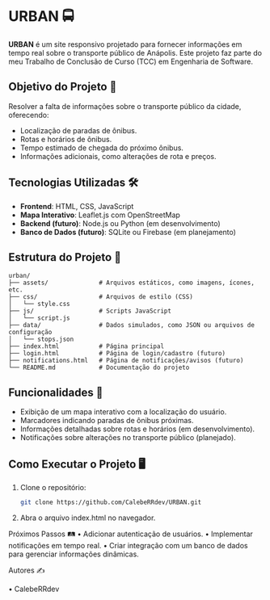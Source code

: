 # URBAN 🚍
**URBAN** é um site responsivo projetado para fornecer informações em tempo real sobre o transporte público de Anápolis. Este projeto faz parte do meu Trabalho de Conclusão de Curso (TCC) em Engenharia de Software.

## Objetivo do Projeto 🎯
Resolver a falta de informações sobre o transporte público da cidade, oferecendo:
- Localização de paradas de ônibus.
- Rotas e horários de ônibus.
- Tempo estimado de chegada do próximo ônibus.
- Informações adicionais, como alterações de rota e preços.

## Tecnologias Utilizadas 🛠️
- **Frontend**: HTML, CSS, JavaScript
- **Mapa Interativo**: Leaflet.js com OpenStreetMap
- **Backend (futuro)**: Node.js ou Python (em desenvolvimento)
- **Banco de Dados (futuro)**: SQLite ou Firebase (em planejamento)

## Estrutura do Projeto 📁

```
urban/
├── assets/              # Arquivos estáticos, como imagens, ícones, etc.
├── css/                 # Arquivos de estilo (CSS)
│   └── style.css
├── js/                  # Scripts JavaScript
│   └── script.js
├── data/                # Dados simulados, como JSON ou arquivos de configuração
│   └── stops.json
├── index.html           # Página principal
├── login.html           # Página de login/cadastro (futuro)
├── notifications.html   # Página de notificações/avisos (futuro)
└── README.md            # Documentação do projeto
```

## Funcionalidades 🚀
- Exibição de um mapa interativo com a localização do usuário.
- Marcadores indicando paradas de ônibus próximas.
- Informações detalhadas sobre rotas e horários (em desenvolvimento).
- Notificações sobre alterações no transporte público (planejado).

## Como Executar o Projeto 🖥️
1. Clone o repositório:
   ```bash
   git clone https://github.com/CalebeRRdev/URBAN.git

2.	Abra o arquivo index.html no navegador.

Próximos Passos 🛤️
	•	Adicionar autenticação de usuários.
	•	Implementar notificações em tempo real.
	•	Criar integração com um banco de dados para gerenciar informações dinâmicas.

Autores ✍️

• CalebeRRdev
